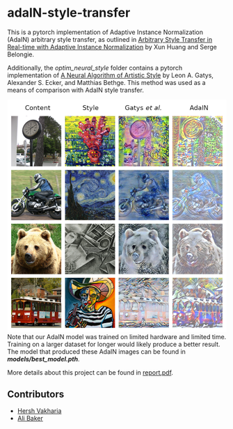 # adaIN-style-transfer

This is a pytorch implementation of Adaptive Instance Normalization (AdaIN) arbitrary style transfer, as outlined in [Arbitrary Style Transfer in Real-time with Adaptive Instance Normalization](https://arxiv.org/abs/1703.06868) by Xun Huang and Serge Belongie.

Additionally, the *optim_neural_style* folder contains a pytorch implementation of [A Neural Algorithm of Artistic Style](https://arxiv.org/abs/1508.06576) by Leon A. Gatys, Alexander S. Ecker, and Matthias Bethge. This method was used as a means of comparison with AdaIN style transfer.

![Style transfer comparison grid](test_set/grid.png)
Note that our AdaIN model was trained on limited hardware and limited time. Training on a larger dataset for longer would likely produce a better result. The model that produced these AdaIN images can be found in ***models/best_model.pth***.

More details about this project can be found in [report.pdf](report.pdf).

## Contributors

* [Hersh Vakharia](https://github.com/hvak)
* [Ali Baker](https://github.com/bakesbasha)
